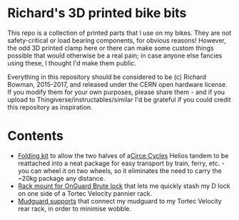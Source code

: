 Richard's 3D printed bike bits
==============================
This repo is a collection of printed parts that I use on my bikes.  They are not safety-critical or load bearing components, for obvious reasons!  However, the odd 3D printed clamp here or there can make some custom things possible that would otherwise be a real pain; in case anyone else fancies using these, I thought I'd make them public.  

Everything in this repository should be considered to be (c) Richard Bowman, 2015-2017, and released under the CERN open hardware license.  If you modify them for your own purposes, please share them - and if you upload to Thingiverse/instructables/similar I'd be grateful if you could credit this repository as inspiration.

Contents
========
* [Folding kit](http://www.github.com/rwb27/printed_bike_bits/helios_fold/) to allow the two halves of a[Circe Cycles](http://www.circecycles.co.uk/) Helios tandem to be reattached into a neat package for easy transport by train, ferry, etc. - you can wheel it on two wheels, so it eliminates the need to carry the ~20kg package any distance.
* [Rack mount for OnGuard Brute lock](http://www.github.com/rwb27/printed_bike_bits/rack_mount_onguard_brute/) that lets me quickly stash my D lock on one side of a Tortec Velocity pannier rack.
* [Mudguard supports](http://www.github.com/rwb27/printed_bike_bits/mudguard_to_velocity_rack/) that connect my mudguard to my Tortec Velocity rear rack, in order to minimise wobble.